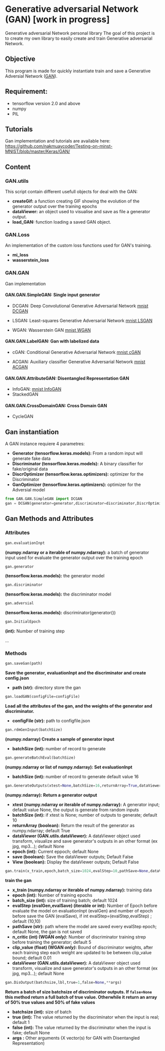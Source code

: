 # Generative adversarial Network (GAN) [work in progress]
Generative adversarial Network personal library
The goal of this project is to create my own library to easily create and train Generative adversarial Network.


## Objective

This program is made for quickly instantiate train and save a Generative Adversial Network ([GAN](https://en.wikipedia.org/wiki/Generative_adversarial_network)).<br>



## Requirement: 
- tensorflow version 2.0 and above
- numpy
- PIL


## Tutorials
Gan implementation and tutorials are available here:<br>
https://github.com/nakmuaycoder/Testing-on-minst-MNIST/blob/master/Keras/GAN/


## Content

### GAN.utils

This script contain different usefull objects for deal with the GAN:
- **createGif:** a function creating GIF showing the evolution of the generator output over the training epochs
- **dataViewer:** an object used to visualise and save as file a generator output.
- **load_GAN:** function loading a saved GAN object.

### GAN.Loss

An implementation of the custom loss functions used for GAN's training.
- **mi_loss**
- **wasserstein_loss**

### GAN.GAN
Gan implementation

#### GAN.GAN.SimpleGAN: Single input generator

- DCGAN: Deep Convolutional Generative Adversarial Network [mnist DCGAN](https://github.com/nakmuaycoder/Testing-on-minst-MNIST/blob/master/Keras/GAN/DCGAN-V2.ipynb)

- LSGAN: Least-squares Generative Adversarial Network [mnist LSGAN](https://github.com/nakmuaycoder/Testing-on-minst-MNIST/blob/master/Keras/GAN/LSGAN-V2.ipynb)

- WGAN: Wasserstein GAN [mnist WGAN](https://github.com/nakmuaycoder/Testing-on-minst-MNIST/blob/master/Keras/GAN/WGAN-V2.ipynb)

#### GAN.GAN.LabelGAN: Gan with labelized data

- cGAN: Conditional Generative Adversarial Network [mnist cGAN](https://github.com/nakmuaycoder/Testing-on-minst-MNIST/blob/master/Keras/GAN/cGan-V2.ipynb)

- ACGAN: Auxiliary classifier Generative Adversarial Network [mnist ACGAN](https://github.com/nakmuaycoder/Testing-on-minst-MNIST/blob/master/Keras/GAN/ACGAN-V2.ipynb)

#### GAN.GAN.AttributeGAN: Disentangled Representation GAN

- InfoGAN: [mnist InfoGAN](https://github.com/nakmuaycoder/Testing-on-minst-MNIST/blob/master/Keras/GAN/InfoGAN-V2.ipynb)
- StackedGAN

#### GAN.GAN.CrossDomainGAN: Cross Domain GAN
- CycleGAN

## Gan instantiation
A GAN instance requiere 4 parametres:
- **Generator (tensorflow.keras.models):** From a random input will generate fake data
- **Discriminator (tensorflow.keras.models):** A binary classifier for fake/original data
- **DiscrOptimizer (tensorflow.keras.optimizers):** optimizer for the Discriminator
- **GanOptimizer (tensorflow.keras.optimizers):** optimizer for the Adversial model


```python
from GAN.GAN.SimpleGAN import DCGAN
gan = DCGAN(generator=generator,discriminator=discriminator,DiscrOptimizer=RMSprop(lr=2e-4, decay=6e-8),GanOptimizer=RMSprop(lr=1e-4, decay=3e-8))
```


## Gan Methods and Attributes


### Attributes
```python
gan.evaluationInpt
```
**(numpy.ndarray or a iterable of numpy.ndarray):** a batch of generator input used for evaluate the generator output over the training epoch
```python
gan.generator
```
**(tensorflow.keras.models):** the generator model
```python
gan.discriminator
```
**(tensorflow.keras.models):** the discriminator model
```python
gan.adversial
```
**(tensorflow.keras.models):** discriminator(generator())
```python
gan.InitialEpoch
```
**(int):** Number of training step

...
### Methods
```python
gan.saveGan(path)
```
**Save the generator, evaluationInpt and the discriminator and create config.json**
- **path (str):** directory store the gan


```python
gan.loadGAN(configFile=configFile)
```
**Load all the attributes of the gan, and the weights of the generator and discriminator.**
- **configFile (str):** path to configfile.json


```python
gan.rdmGenInput(batchSize)
``` 
**(numpy.ndarray) Create a sample of generator input**
- **batchSize (int):** number of record to generate


```python
gan.generateBatchEval(batchSize)
```
**(numpy.ndarray or list of numpy.ndarray): Set evaluationInpt**
- **batchSize (int):** number of record to generate default value 16

```python
gan.GenerateOutputs(xtest=None,batchSize=16,returnArray=True,dataViewer=None,save=False,View=True,epoch=None)
```
**(numpy.ndarray): Return a generator output**
- **xtest (numpy.ndarray or iterable of numpy.ndarray):** A generator input; default value None, the output is generate from random inputs 
- **batchSize (int):** if xtest is None; number of outputs to generate; default 10
- **returnArray (boolean):** Return the result of the generator as numpy.ndarray; default True
- **dataViewer (GAN.utils.dataViewer):** A dataViewer object used transform, visualize and save generator's outputs in an other format (ex jpg, mp3...); default None
- **epoch (int):** Current eppoch; default None
- **save (boolean):** Save the dataViewer outputs; Default False
- **View (boolean):** Display the dataViewer outputs; Default False


```python
gan.train(x_train,epoch,batch_size=1024,evalStep=10,pathSave=None,dataViewer=None)
```
**train the gan**
- **x_train (numpy.ndarray or iterable of numpy.ndarray):** training data
- **epoch (int):** Number of training epochs 
- **batch_size (int):** size of training batch; default 1024
- **evalStep (evalGen,evalSave) (iterable or int):** Number of Epoch before evaluate the model on evaluationInpt (evalGen) and number of epoch before save the GAN (evalSave), if int evalStep=(evalStep,evalStep)  ; default (10,10)
- **pathSave (str):** path where the model are saved every evalStep epoch; default None, the gan is not saved
- **n_critic (int) (WGAN _only)_:** Number of discriminator training strep before training the generator;  default  5
- **clip_value (float) (WGAN _only)_:** Bound of discriminator weights, after each training step each weight are updated to be between clip_value bound; default 0.01
- **dataViewer (GAN.utils.dataViewer):** A dataViewer object used transform, visualize and save generator's outputs in an other format (ex jpg, mp3...); default None


```python
gan.DisOutput(batchsize,lbl,true=1,false=None,**args)
```
**Return a batch of size batchsize of discriminator outputs. If ```false=None``` this method return a full batch of true value. Otherwhile it return an array of 50% true values and 50% of fake values**
- **batchsize (int):** size of batch
- **true (int):** The value returned by the discriminator when the input is real; default 1
- **false (int):** The value returned by the discriminator when the input is fake; default None
- **args :** Other arguments (X vector(s) for GAN with Disentangled Representation)

